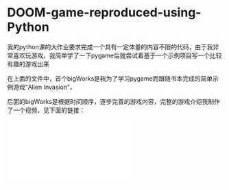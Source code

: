 # DOOM-game-reproduced-using-Python
我的python课的大作业要求完成一个具有一定体量的内容不限的代码，由于我非常喜欢玩游戏，我简单学了一下pygame后就尝试着基于一个示例项目写一个比较有趣的游戏出来

在上面的文件中，首个bigWorks是我为了学习pygame而跟随书本完成的简单示例游戏“Alien Invasion”，

后面的bigWorks是根据时间顺序，逐步完善的游戏内容，完整的游戏介绍我制作了一个视频，见下面的链接：

<iframe src="//player.bilibili.com/player.html?isOutside=true&aid=114521779802693&bvid=BV1teJczmERS&cid=30003036225&p=1" scrolling="no" border="0" frameborder="no" framespacing="0" allowfullscreen="true"></iframe>
